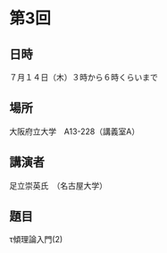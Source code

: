 # 第3回 
## 日時
７月１４日（木）３時から６時くらいまで  
## 場所
大阪府立大学　A13-228（講義室A）  
## 講演者
足立崇英氏　（名古屋大学）  
## 題目
τ傾理論入門(2)